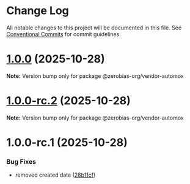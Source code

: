 # Change Log

All notable changes to this project will be documented in this file.
See [Conventional Commits](https://conventionalcommits.org) for commit guidelines.

# [1.0.0](https://github.com/zerobias-org/vendor/compare/@zerobias-org/vendor-automox@1.0.0-rc.2...@zerobias-org/vendor-automox@1.0.0) (2025-10-28)

**Note:** Version bump only for package @zerobias-org/vendor-automox





# [1.0.0-rc.2](https://github.com/zerobias-org/vendor/compare/@zerobias-org/vendor-automox@1.0.0-rc.1...@zerobias-org/vendor-automox@1.0.0-rc.2) (2025-10-28)

**Note:** Version bump only for package @zerobias-org/vendor-automox





# 1.0.0-rc.1 (2025-10-28)


### Bug Fixes

* removed created date ([28b11cf](https://github.com/zerobias-org/vendor/commit/28b11cf2563e9cdadd4b1dc83edd60d2fcd01df0))
